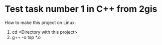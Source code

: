 # Test task number 1 in C++ from 2gis
How to make this project on Linux:
1) cd \<Directory with this project\>
2) g++ -o tsp *.o

